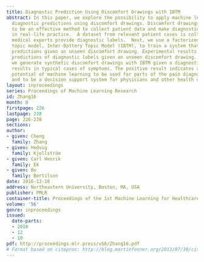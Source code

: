 ```yaml
---
title: Diagnostic Prediction Using Discomfort Drawings with IBTM
abstract: In this paper, we explore the possibility to apply machine learning to make
  diagnostic predictions using discomfort drawings. Discomfort drawings have proven
  to be an effective method to collect patient data and make diagnostic decisions
  in real-life practice.  A dataset from relevant patient cases is collected for which
  medical experts provide diagnostic labels.  Next, we use a factorized multimodal
  topic model, Inter-Battery Topic Model (IBTM), to train a system that can make diagnostic
  predictions given an unseen discomfort drawing. Experimental results show reasonable
  predictions of diagnostic labels given an unseen discomfort drawing.  Additionally,
  we generate synthetic discomfort drawings with IBTM given a diagnostic label, which
  results in typical cases of symptoms. The positive result indicates a significant
  potential of machine learning to be used for parts of the pain diagnostic process
  and to be a decision support system for physicians and other health care personnel.
layout: inproceedings
series: Proceedings of Machine Learning Research
id: Zhang16
month: 0
firstpage: 226
lastpage: 238
page: 226-238
sections: 
author:
- given: Cheng
  family: Zhang
- given: Hedvig
  family: Kjellström
- given: Carl Henrik
  family: Ek
- given: Bo
  family: Bertilson
date: 2016-12-10
address: Northeastern University, Boston, MA, USA
publisher: PMLR
container-title: Proceedings of the 1st Machine Learning for Healthcare Conference
volume: '56'
genre: inproceedings
issued:
  date-parts:
  - 2016
  - 12
  - 10
pdf: http://proceedings.mlr.press/v56/Zhang16.pdf
# Format based on citeproc: http://blog.martinfenner.org/2013/07/30/citeproc-yaml-for-bibliographies/
---
```

